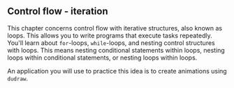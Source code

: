 ## Control flow - iteration

This chapter concerns control flow with iterative structures, also known as loops. This allows you to write programs that execute tasks repeatedly. You'll learn about `for`-loops, `while`-loops, and nesting control structures with loops. This means nesting conditional statements within loops, nesting loops within conditional statements, or nesting loops within loops.

An application you will use to practice this idea is to create animations using `dudraw`.